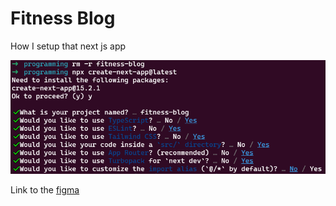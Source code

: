 # Fitness Blog
How I setup that next js app

![Picture of terminal for setting up next JS](documentation/image.png)

Link to the [figma](https://www.figma.com/design/YpLu3C9t3TuzVkQjN6hg7J/Untitled?node-id=0-1&t=oOxSIqlshP53TYQ1-1)
